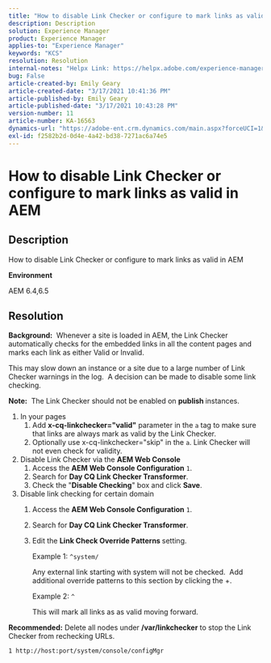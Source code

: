 ```yaml
---
title: "How to disable Link Checker or configure to mark links as valid in AEM"
description: Description
solution: Experience Manager
product: Experience Manager
applies-to: "Experience Manager"
keywords: "KCS"
resolution: Resolution
internal-notes: "Helpx Link: https://helpx.adobe.com/experience-manager/kb/how-to-configure-linkchecker-tomark-alllinks-asvalid.html"
bug: False
article-created-by: Emily Geary
article-created-date: "3/17/2021 10:41:36 PM"
article-published-by: Emily Geary
article-published-date: "3/17/2021 10:43:28 PM"
version-number: 11
article-number: KA-16563
dynamics-url: "https://adobe-ent.crm.dynamics.com/main.aspx?forceUCI=1&pagetype=entityrecord&etn=knowledgearticle&id=21d0f7ed-7187-eb11-a812-000d3a593216"
exl-id: f2582b2d-0d4e-4a42-bd38-7271ac6a74e5
---
```

# How to disable Link Checker or configure to mark links as valid in AEM

## Description


How to disable Link Checker or configure to mark links as valid in AEM

<b>Environment</b>

AEM 6.4,6.5


## Resolution


<b>Background:</b>  Whenever a site is loaded in AEM, the Link Checker automatically checks for the embedded links in all the content pages and marks each link as either Valid or Invalid.

This may slow down an instance or a site due to a large number of Link Checker warnings in the log.  A decision can be made to disable some link checking.

<b>Note:</b>  The Link Checker should not be enabled on <b>publish </b>instances.



1. In your pages
    1. Add <b>x-cq-linkchecker="valid"</b> parameter in the `a` tag to make sure that links are always mark as valid by the Link Checker.
    2. Optionally use x-cq-linkchecker="skip" in the `a`. Link Checker will not even check for validity.
2. Disable Link Checker via the <b>AEM Web Console</b>
    1. Access the <b>AEM Web Console Configuration</b> `1`.
    2. Search for <b>Day CQ Link Checker Transformer</b>.
    3. Check the "<b>Disable Checking</b>" box and click <b>Save</b>.
3. Disable link checking for certain domain
    1. Access the <b>AEM Web Console Configuration</b> `1`.
    2. Search for <b>Day CQ Link Checker Transformer</b>.
    3. Edit the <b>Link Check Override Patterns </b>setting.



         Example 1: `^system/`

         Any external link starting with system will not be checked.  Add additional override patterns to this section by clicking the +. 



         Example 2: `^`

         This will mark all links as as valid moving forward.




<b>Recommended:</b> Delete all nodes under <b>/var/linkchecker</b> to stop the Link Checker from rechecking URLs.

`1 http://host:port/system/console/configMgr`

